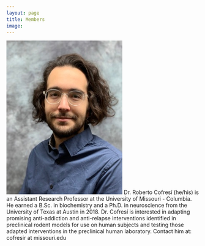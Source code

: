 ```yaml
---
layout: page
title: Members
image: 
---
```

<div class="6u$ 12u$(medium)">
<p><span class="image left"><img src="assets/images/roberto_cofresi.jpg" alt="" /></span>
Dr. Roberto Cofresí (he/his) is an Assistant Research Professor at the University of Missouri - Columbia. He earned a B.Sc. in biochemistry and a Ph.D. in neuroscience from the University of Texas at Austin in 2018. Dr. Cofresí is interested in adapting promising anti-addiction and anti-relapse interventions identified in preclinical rodent models for use on human subjects and testing those adapted interventions in the preclinical human laboratory.  Contact him at: cofresir at missouri.edu</p>
			
</div>